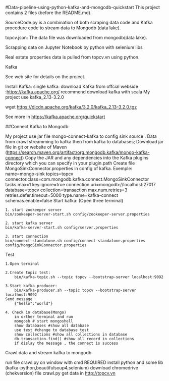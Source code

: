 #Data-pipeline-using-python-kafka-and-mongodb-quickstart
This project contains 2 files (before the README.md).

SourceCode.py is a combination of both scraping data code and Kafka procedure code to stream data to Mongodb (data lake).

topcv.json: The data file was downloaded from mongodb(data lake).

Scrapping data on Jupyter Notebook by python with selenium libs

Real estate properties data is pulled from topcv.vn using python.


Kafka

See web site for details on the project.

Install Kafka:
single kafka:
download Kafka from offcial webside :https://kafka.apache.org/
recommend download kafka with scala 
My project use kafka_2.13-3.2.0

wget https://dlcdn.apache.org/kafka/3.2.0/kafka_2.13-3.2.0.tgz

See more in https://kafka.apache.org/quickstart

##Connect Kafka to Mongodb:

My project use jar file mongo-connect-kafka to config sink source . Data from crawl streamming to kafka then from kafka to databases;
Download jar file in git or website of Maven (https://search.maven.org/artifact/org.mongodb.kafka/mongo-kafka-connect)
Copy the JAR and any dependencies into the Kafka plugins directory which you can specify in your plugin.path
Create file MongoSinkConnector.properties in config of kafka. Exemple:
        name=mongo-sink
        topics=topcv
        connector.class=com.mongodb.kafka.connect.MongoSinkConnector
        tasks.max=1
        key.ignore=true
        connection.uri=mongodb://localhost:27017
        database=topcv
        collection=transaction
        max.num.retries=3
        retries.defer.timeout=5000
        type.name=kafka-connect
        schemas.enable=false
Start kafka: (Open three terminal)

    1. start zookeeper server
    bin/zookeeper-server-start.sh config/zookeeper-server.properties
    
    2. start kafka server
    bin/kafka-server-start.sh config/server.properties
    
    3. start connection
    bin/connect-standalone.sh config/connect-standalone.properties config/MongoSinkConnector.properties


Test 

    1.Open terminal
    
    2.Create topic test:
        bin/kafka-topic.sh --topic topcv --bootstrap-server localhost:9092
    
    3.Start kafka producer:
        bin/kafka-producer.sh --topic topcv --bootstrap-server localhost:9092
    Send message
        {"hello":"world"}

    4. Check in database(Mongo)
        in orther terminal and run
        mongosh # start mongoshell
        show databases #show all database
        use test #change to database test
        show collections #show all collections in database
        db.transaction.find() #show all record in collections
        if dislay the message , the connect is success 
    
Crawl data and stream kafka to mongodb

run file crawl.py on window with cmd 
REQUIRED install python and some lib (kafka-python,beautifulsoup4,selenium)
         download chromedrive (chekversion)
file crawl.py get data in http://topcv.vn


















